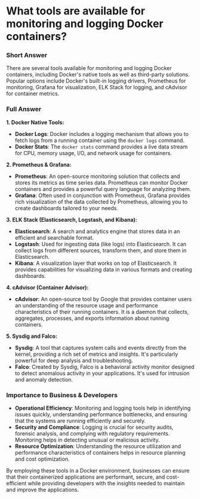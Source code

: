 # What tools are available for monitoring and logging Docker containers?

### Short Answer
There are several tools available for monitoring and logging Docker containers, including Docker's native tools as well as third-party solutions. Popular options include Docker's built-in logging drivers, Prometheus for monitoring, Grafana for visualization, ELK Stack for logging, and cAdvisor for container metrics.

### Full Answer

**1. Docker Native Tools:**

- **Docker Logs**: Docker includes a logging mechanism that allows you to fetch logs from a running container using the `docker logs` command.
- **Docker Stats**: The `docker stats` command provides a live data stream for CPU, memory usage, I/O, and network usage for containers.

**2. Prometheus & Grafana:**

- **Prometheus**: An open-source monitoring solution that collects and stores its metrics as time series data. Prometheus can monitor Docker containers and provides a powerful query language for analyzing them.
- **Grafana**: Often used in conjunction with Prometheus, Grafana provides rich visualization of the data collected by Prometheus, allowing you to create dashboards tailored to your needs.

**3. ELK Stack (Elasticsearch, Logstash, and Kibana):**

- **Elasticsearch**: A search and analytics engine that stores data in an efficient and searchable format.
- **Logstash**: Used for ingesting data (like logs) into Elasticsearch. It can collect logs from different sources, transform them, and store them in Elasticsearch.
- **Kibana**: A visualization layer that works on top of Elasticsearch. It provides capabilities for visualizing data in various formats and creating dashboards.

**4. cAdvisor (Container Advisor):**

- **cAdvisor**: An open-source tool by Google that provides container users an understanding of the resource usage and performance characteristics of their running containers. It is a daemon that collects, aggregates, processes, and exports information about running containers.

**5. Sysdig and Falco:**

- **Sysdig**: A tool that captures system calls and events directly from the kernel, providing a rich set of metrics and insights. It's particularly powerful for deep analysis and troubleshooting.
- **Falco**: Created by Sysdig, Falco is a behavioral activity monitor designed to detect anomalous activity in your applications. It's used for intrusion and anomaly detection.

### Importance to Business & Developers

- **Operational Efficiency**: Monitoring and logging tools help in identifying issues quickly, understanding performance bottlenecks, and ensuring that the systems are running efficiently and securely.
- **Security and Compliance**: Logging is crucial for security audits, forensic analysis, and complying with regulatory requirements. Monitoring helps in detecting unusual or malicious activity.
- **Resource Optimization**: Understanding the resource utilization and performance characteristics of containers helps in resource planning and cost optimization.

By employing these tools in a Docker environment, businesses can ensure that their containerized applications are performant, secure, and cost-efficient while providing developers with the insights needed to maintain and improve the applications.
